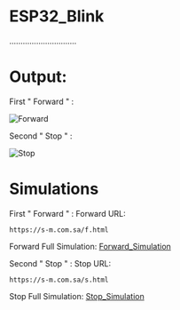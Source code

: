 # ESP32_Blink
..............................

# Output:
First " Forward " :

![Forward](FOutput.jpg)

Second " Stop " : 

![Stop](SOutput.jpg)

# Simulations
First " Forward " :
Forward URL:  
                                   
    https://s-m.com.sa/f.html

Forward Full Simulation:
[Forward_Simulation](https://wokwi.com/projects/372624486482800641)

Second " Stop " : 
Stop URL:  
                                   
    https://s-m.com.sa/s.html

Stop Full Simulation:
[Stop_Simulation](https://wokwi.com/projects/372625293424965633)
